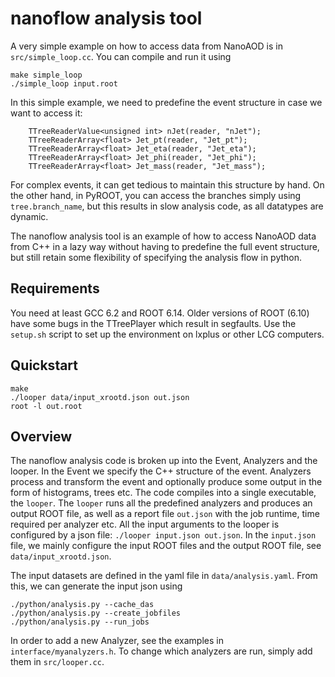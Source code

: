 # nanoflow analysis tool

A very simple example on how to access data from NanoAOD is in `src/simple_loop.cc`.
You can compile and run it using

~~~
make simple_loop
./simple_loop input.root
~~~

In this simple example, we need to predefine the event structure in case we want to access it:

~~~
    TTreeReaderValue<unsigned int> nJet(reader, "nJet");
    TTreeReaderArray<float> Jet_pt(reader, "Jet_pt");
    TTreeReaderArray<float> Jet_eta(reader, "Jet_eta");
    TTreeReaderArray<float> Jet_phi(reader, "Jet_phi");
    TTreeReaderArray<float> Jet_mass(reader, "Jet_mass");
~~~

For complex events, it can get tedious to maintain this structure by hand. On the other hand, in PyROOT, you can access the branches simply using `tree.branch_name`, but this results in slow analysis code, as all datatypes are dynamic.

The nanoflow analysis tool is an example of how to access NanoAOD data from C++ in a lazy way without having to predefine the full event structure, but still retain some flexibility of specifying the analysis flow in python.


## Requirements

You need at least GCC 6.2 and ROOT 6.14. Older versions of ROOT (6.10) have some bugs in the TTreePlayer which result in segfaults.
Use the `setup.sh` script to set up the environment on lxplus or other LCG computers.


## Quickstart

~~~
make
./looper data/input_xrootd.json out.json
root -l out.root
~~~


## Overview

The nanoflow analysis code is broken up into the Event, Analyzers and the looper. In the Event we specify the C++ structure of the event. Analyzers process and transform the event and optionally produce some output in the form of histograms, trees etc. The code compiles into a single executable, the `looper`. The `looper` runs all the predefined analyzers and produces an output ROOT file, as well as a report file `out.json` with the job runtime, time required per analyzer etc. All the input arguments to the looper is configured by a json file: `./looper input.json out.json`. In the `input.json` file, we mainly configure the input ROOT files and the output ROOT file, see `data/input_xrootd.json`.

The input datasets are defined in the yaml file in `data/analysis.yaml`. From this, we can generate the input json using

~~~
./python/analysis.py --cache_das
./python/analysis.py --create_jobfiles
./python/analysis.py --run_jobs
~~~

In order to add a new Analyzer, see the examples in `interface/myanalyzers.h`. To change which analyzers are run, simply add them in `src/looper.cc`.